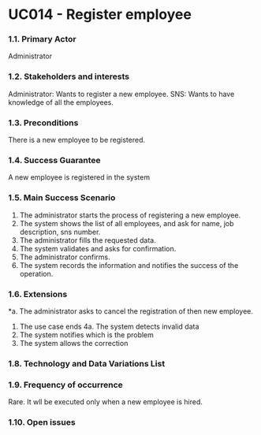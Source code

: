 # UC014 - Register employee

### 1.1. Primary Actor
Administrator

### 1.2. Stakeholders and interests
Administrator: Wants to register a new employee.
SNS: Wants to have knowledge of all the employees.

### 1.3. Preconditions
There is a new employee to be registered. 

### 1.4. Success Guarantee
A new employee is registered in the system

### 1.5. Main Success Scenario
1. The administrator starts the process of registering a new employee.
2. The system shows the list of all employees, and ask for name, job description, sns number.
3. The administrator fills the requested data.
4. The system validates and asks for confirmation.
5. The administrator confirms.
6. The system records the information and notifies the success of the operation.

### 1.6. Extensions
*a. The administrator asks to cancel the registration of then new employee.
1. The use case ends
4a. The system detects invalid data
1. The system notifies which is the problem
2. The system allows the correction 

### 1.8. Technology and Data Variations List

### 1.9. Frequency of occurrence
Rare. It wll be executed only when a new employee is hired.

### 1.10. Open issues